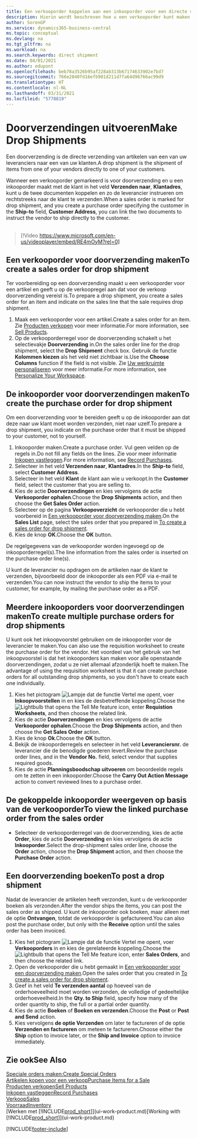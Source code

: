 ```yaml
---
title: Een verkooporder koppelen aan een inkooporder voor een directe verzending | Microsoft Docs
description: Hierin wordt beschreven hoe u een verkooporder kunt maken die is gekoppeld aan een inkooporder om verzending direct van de leverancier naar de klant mogelijk te maken.
author: SorenGP
ms.service: dynamics365-business-central
ms.topic: conceptual
ms.devlang: na
ms.tgt_pltfrm: na
ms.workload: na
ms.search.keywords: direct shipment
ms.date: 04/01/2021
ms.author: edupont
ms.openlocfilehash: beb78a3526b95af228ab313b67174633902e7bd7
ms.sourcegitcommit: 766e2840fd16efb901d211d7fa64d96766ac99d9
ms.translationtype: HT
ms.contentlocale: nl-NL
ms.lasthandoff: 03/31/2021
ms.locfileid: "5778819"
---
```

# <a name="make-drop-shipments"></a><span data-ttu-id="3a44c-103">Doorverzendingen uitvoeren</span><span class="sxs-lookup"><span data-stu-id="3a44c-103">Make Drop Shipments</span></span>

<span data-ttu-id="3a44c-104">Een doorverzending is de directe verzending van artikelen van een van uw leveranciers naar een van uw klanten.</span><span class="sxs-lookup"><span data-stu-id="3a44c-104">A drop shipment is the shipment of items from one of your vendors directly to one of your customers.</span></span>

<span data-ttu-id="3a44c-105">Wanneer een verkooporder gemarkeerd is voor doorverzending en u een inkooporder maakt met de klant in het veld **Verzenden naar**, **Klantadres**, kunt u de twee documenten koppelen en zo de leverancier instrueren om rechtstreeks naar de klant te verzenden.</span><span class="sxs-lookup"><span data-stu-id="3a44c-105">When a sales order is marked for drop shipment, and you create a purchase order specifying the customer in the **Ship-to** field, **Customer Address**, you can link the two documents to instruct the vendor to ship directly to the customer.</span></span>
<br><br>  
  
> [!Video https://www.microsoft.com/en-us/videoplayer/embed/RE4mOyM?rel=0]

## <a name="to-create-a-sales-order-for-drop-shipment"></a><span data-ttu-id="3a44c-106">Een verkooporder voor doorverzending maken</span><span class="sxs-lookup"><span data-stu-id="3a44c-106">To create a sales order for drop shipment</span></span>

<span data-ttu-id="3a44c-107">Ter voorbereiding op een doorverzending maakt u een verkooporder voor een artikel en geeft u op de verkoopregel aan dat voor de verkoop doorverzending vereist is.</span><span class="sxs-lookup"><span data-stu-id="3a44c-107">To prepare a drop shipment, you create a sales order for an item and indicate on the sales line that the sale requires drop shipment.</span></span>

1. <span data-ttu-id="3a44c-108">Maak een verkooporder voor een artikel.</span><span class="sxs-lookup"><span data-stu-id="3a44c-108">Create a sales order for an item.</span></span> <span data-ttu-id="3a44c-109">Zie [Producten verkopen](sales-how-sell-products.md) voor meer informatie.</span><span class="sxs-lookup"><span data-stu-id="3a44c-109">For more information, see [Sell Products](sales-how-sell-products.md).</span></span>
2. <span data-ttu-id="3a44c-110">Op de verkooporderregel voor de doorverzending schakelt u het selectievakje **Doorverzending** in.</span><span class="sxs-lookup"><span data-stu-id="3a44c-110">On the sales order line for the drop shipment, select the **Drop Shipment** check box.</span></span> <span data-ttu-id="3a44c-111">Gebruik de functie **Kolommen kiezen** als het veld niet zichtbaar is.</span><span class="sxs-lookup"><span data-stu-id="3a44c-111">Use the **Choose Columns** function if the field is not visible.</span></span> <span data-ttu-id="3a44c-112">Zie [Uw werkruimte personaliseren](ui-personalization-user.md) voor meer informatie.</span><span class="sxs-lookup"><span data-stu-id="3a44c-112">For more information, see [Personalize Your Workspace](ui-personalization-user.md).</span></span>

## <a name="to-create-the-purchase-order-for-drop-shipment"></a><span data-ttu-id="3a44c-113">De inkooporder voor doorverzendingen maken</span><span class="sxs-lookup"><span data-stu-id="3a44c-113">To create the purchase order for drop shipment</span></span>

<span data-ttu-id="3a44c-114">Om een doorverzending voor te bereiden geeft u op de inkooporder aan dat deze naar uw klant moet worden verzonden, niet naar uzelf.</span><span class="sxs-lookup"><span data-stu-id="3a44c-114">To prepare a drop shipment, you indicate on the purchase order that it must be shipped to your customer, not to yourself.</span></span>

1. <span data-ttu-id="3a44c-115">Inkooporder maken.</span><span class="sxs-lookup"><span data-stu-id="3a44c-115">Create a purchase order.</span></span> <span data-ttu-id="3a44c-116">Vul geen velden op de regels in.</span><span class="sxs-lookup"><span data-stu-id="3a44c-116">Do not fill any fields on the lines.</span></span> <span data-ttu-id="3a44c-117">Zie voor meer informatie [Inkopen vastleggen](purchasing-how-record-purchases.md).</span><span class="sxs-lookup"><span data-stu-id="3a44c-117">For more information, see [Record Purchases](purchasing-how-record-purchases.md).</span></span>
2. <span data-ttu-id="3a44c-118">Selecteer in het veld **Verzenden naar**, **Klantadres**.</span><span class="sxs-lookup"><span data-stu-id="3a44c-118">In the **Ship-to** field, select **Customer Address**.</span></span>
3. <span data-ttu-id="3a44c-119">Selecteer in het veld **Klant** de klant aan wie u verkoopt.</span><span class="sxs-lookup"><span data-stu-id="3a44c-119">In the **Customer** field, select the customer that you are selling to.</span></span>
4. <span data-ttu-id="3a44c-120">Kies de actie **Doorverzendingen** en kies vervolgens de actie **Verkooporder ophalen**.</span><span class="sxs-lookup"><span data-stu-id="3a44c-120">Choose the **Drop Shipments** action, and then choose the **Get Sales Order** action.</span></span>
5. <span data-ttu-id="3a44c-121">Selecteer op de pagina **Verkoopoverzicht** de verkooporder die u hebt voorbereid in [Een verkooporder voor doorverzending maken](sales-how-drop-shipment.md#to-create-a-sales-order-for-drop-shipment).</span><span class="sxs-lookup"><span data-stu-id="3a44c-121">On the **Sales List** page, select the sales order that you prepared in [To create a sales order for drop shipment](sales-how-drop-shipment.md#to-create-a-sales-order-for-drop-shipment).</span></span>
6. <span data-ttu-id="3a44c-122">Kies de knop **OK**.</span><span class="sxs-lookup"><span data-stu-id="3a44c-122">Choose the **OK** button.</span></span>

<span data-ttu-id="3a44c-123">De regelgegevens van de verkooporder worden ingevoegd op de inkooporderregel(s).</span><span class="sxs-lookup"><span data-stu-id="3a44c-123">The line information from the sales order is inserted on the purchase order line(s).</span></span>

<span data-ttu-id="3a44c-124">U kunt de leverancier nu opdragen om de artikelen naar de klant te verzenden, bijvoorbeeld door de inkooporder als een PDF via e-mail te verzenden.</span><span class="sxs-lookup"><span data-stu-id="3a44c-124">You can now instruct the vendor to ship the items to your customer, for example, by mailing the purchase order as a PDF.</span></span>     

## <a name="to-create-multiple-purchase-orders-for-drop-shipments"></a><span data-ttu-id="3a44c-125">Meerdere inkooporders voor doorverzendingen maken</span><span class="sxs-lookup"><span data-stu-id="3a44c-125">To create multiple purchase orders for drop shipments</span></span>

<span data-ttu-id="3a44c-126">U kunt ook het inkoopvoorstel gebruiken om de inkooporder voor de leverancier te maken.</span><span class="sxs-lookup"><span data-stu-id="3a44c-126">You can also use the requisition worksheet to create the purchase order for the vendor.</span></span> <span data-ttu-id="3a44c-127">Het voordeel van het gebruik van het inkoopvoorstel is dat het inkooporders kan maken voor alle openstaande doorverzendingen, zodat u ze niet allemaal afzonderlijk hoeft te maken.</span><span class="sxs-lookup"><span data-stu-id="3a44c-127">The advantage of using the requisition worksheet is that it can create purchase orders for all outstanding drop shipments, so you don't have to create each one individually.</span></span>

1. <span data-ttu-id="3a44c-128">Kies het pictogram ![Lampje dat de functie Vertel me opent](media/ui-search/search_small.png "Vertel me wat u wilt doen"), voer **Inkoopvoorstellen** in en kies de desbetreffende koppeling.</span><span class="sxs-lookup"><span data-stu-id="3a44c-128">Choose the ![Lightbulb that opens the Tell Me feature](media/ui-search/search_small.png "Tell me what you want to do") icon, enter **Requistion Worksheets**, and then choose the related link.</span></span>
2. <span data-ttu-id="3a44c-129">Kies de actie **Doorverzendingen** en kies vervolgens de actie **Verkooporder ophalen**.</span><span class="sxs-lookup"><span data-stu-id="3a44c-129">Choose the **Drop Shipments** action, and then choose the **Get Sales Order** action.</span></span>
3. <span data-ttu-id="3a44c-130">Kies de knop **Ok**.</span><span class="sxs-lookup"><span data-stu-id="3a44c-130">Choose the **OK** button.</span></span>
4. <span data-ttu-id="3a44c-131">Bekijk de inkooporderregels en selecteer in het veld **Leveranciersnr.** de leverancier die de benodigde goederen levert.</span><span class="sxs-lookup"><span data-stu-id="3a44c-131">Review the purchase order lines, and in the **Vendor No.** field, select vendor that supplies required goods.</span></span> 
5. <span data-ttu-id="3a44c-132">Kies de actie **Planningsboodschap uitvoeren** om beoordeelde regels om te zetten in een inkooporder.</span><span class="sxs-lookup"><span data-stu-id="3a44c-132">Choose the **Carry Out Action Message** action to convert reviewed lines to a purchase order.</span></span>

## <a name="to-view-the-linked-purchase-order-from-the-sales-order"></a><span data-ttu-id="3a44c-133">De gekoppelde inkooporder weergeven op basis van de verkooporder</span><span class="sxs-lookup"><span data-stu-id="3a44c-133">To view the linked purchase order from the sales order</span></span>

* <span data-ttu-id="3a44c-134">Selecteer de verkooporderregel van de doorverzending, kies de actie **Order**, kies de actie **Doorverzending** en kies vervolgens de actie **Inkooporder**.</span><span class="sxs-lookup"><span data-stu-id="3a44c-134">Select the drop-shipment sales order line, choose the **Order** action, choose the **Drop Shipment** action, and then choose the **Purchase Order** action.</span></span>

## <a name="to-post-a-drop-shipment"></a><span data-ttu-id="3a44c-135">Een doorverzending boeken</span><span class="sxs-lookup"><span data-stu-id="3a44c-135">To post a drop shipment</span></span>

<span data-ttu-id="3a44c-136">Nadat de leverancier de artikelen heeft verzonden, kunt u de verkooporder boeken als verzonden.</span><span class="sxs-lookup"><span data-stu-id="3a44c-136">After the vendor ships the items, you can post the sales order as shipped.</span></span> <span data-ttu-id="3a44c-137">U kunt de inkooporder ook boeken, maar alleen met de optie **Ontvangen**, totdat de verkooporder is gefactureerd.</span><span class="sxs-lookup"><span data-stu-id="3a44c-137">You can also post the purchase order, but only with the **Receive** option until the sales order has been invoiced.</span></span>

1. <span data-ttu-id="3a44c-138">Kies het pictogram ![Lampje dat de functie Vertel me opent](media/ui-search/search_small.png "Vertel me wat u wilt doen"), voer **Verkooporders** in en kies de gerelateerde koppeling.</span><span class="sxs-lookup"><span data-stu-id="3a44c-138">Choose the ![Lightbulb that opens the Tell Me feature](media/ui-search/search_small.png "Tell me what you want to do") icon, enter **Sales Orders**, and then choose the related link.</span></span>
2. <span data-ttu-id="3a44c-139">Open de verkooporder die u hebt gemaakt in [Een verkooporder voor een doorverzending maken](#to-create-a-sales-order-for-drop-shipment).</span><span class="sxs-lookup"><span data-stu-id="3a44c-139">Open the sales order that you created in [To create a sales order for drop shipment](#to-create-a-sales-order-for-drop-shipment).</span></span>
3. <span data-ttu-id="3a44c-140">Geef in het veld **Te verzenden aantal** op hoeveel van de orderhoeveelheid moet worden verzonden, de volledige of gedeeltelijke orderhoeveelheid.</span><span class="sxs-lookup"><span data-stu-id="3a44c-140">In the **Qty. to Ship** field, specify how many of the order quantity to ship, the full or a partial order quantity.</span></span>
4. <span data-ttu-id="3a44c-141">Kies de actie **Boeken** of **Boeken en verzenden**.</span><span class="sxs-lookup"><span data-stu-id="3a44c-141">Choose the **Post** or **Post and Send** action.</span></span>
5. <span data-ttu-id="3a44c-142">Kies vervolgens **de optie Verzenden** om later te factureren of de optie **Verzenden en factureren** om meteen te factureren.</span><span class="sxs-lookup"><span data-stu-id="3a44c-142">Choose either the **Ship** option to invoice later, or the **Ship and Invoice** option to invoice immediately.</span></span>

## <a name="see-also"></a><span data-ttu-id="3a44c-143">Zie ook</span><span class="sxs-lookup"><span data-stu-id="3a44c-143">See Also</span></span>

[<span data-ttu-id="3a44c-144">Speciale orders maken:</span><span class="sxs-lookup"><span data-stu-id="3a44c-144">Create Special Orders</span></span>](sales-how-to-create-special-orders.md)  
[<span data-ttu-id="3a44c-145">Artikelen kopen voor een verkoop</span><span class="sxs-lookup"><span data-stu-id="3a44c-145">Purchase Items for a Sale</span></span>](purchasing-how-purchase-products-sale.md)  
[<span data-ttu-id="3a44c-146">Producten verkopen</span><span class="sxs-lookup"><span data-stu-id="3a44c-146">Sell Products</span></span>](sales-how-sell-products.md)  
[<span data-ttu-id="3a44c-147">Inkopen vastleggen</span><span class="sxs-lookup"><span data-stu-id="3a44c-147">Record Purchases</span></span>](purchasing-how-record-purchases.md)  
[<span data-ttu-id="3a44c-148">Verkoop</span><span class="sxs-lookup"><span data-stu-id="3a44c-148">Sales</span></span>](sales-manage-sales.md)  
[<span data-ttu-id="3a44c-149">Voorraad</span><span class="sxs-lookup"><span data-stu-id="3a44c-149">Inventory</span></span>](inventory-manage-inventory.md)  
<span data-ttu-id="3a44c-150">[Werken met [!INCLUDE[prod_short](includes/prod_short.md)]](ui-work-product.md)</span><span class="sxs-lookup"><span data-stu-id="3a44c-150">[Working with [!INCLUDE[prod_short](includes/prod_short.md)]](ui-work-product.md)</span></span>


[!INCLUDE[footer-include](includes/footer-banner.md)]